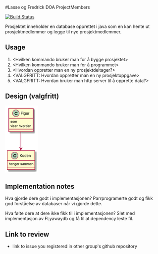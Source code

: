 #Lasse og Fredrick DOA ProjectMembers

[![Build Status](https://travis-ci.com/Westerdals/pgr203-assignment-3-Lazboy87.svg?token=u5uiMCxAwytqi2hpiwkt&branch=master)](https://travis-ci.com/Westerdals/pgr203-assignment-3-Lazboy87.svg?token=u5uiMCxAwytqi2hpiwkt&branch=master)

Prosjektet inneholder en database opprettet i java som en kan hente ut prosjektmedlemmer og legge til nye prosjektmedlemmer.

## Usage

1. <Hvilken kommando bruker man for å bygge prosjektet>
2. <Hvilken kommando bruker man for å programmet>
3. <Hvordan oppretter man en ny prosjektdeltager?>
4. <VALGFRITT: Hvordan oppretter man en ny prosjektoppgave>
5. <VALGFRITT: Hvordan bruker man http server til å opprette data?> 
 
 ## Design (valgfritt)
 
![Design](./doc/design.png)

 ## Implementation notes
 
Hva gjorde dere godt i implementasjonen?
Parrprogramerte godt og fikk god forståelse av databaser når vi gjorde dette.

Hva følte dere at dere ikke fikk til i implementasjonen?
Slet med implementasjon av FLyawaydb og få til at dependency leste fil.

## Link to review

* link to issue you registered in other group's github repository
